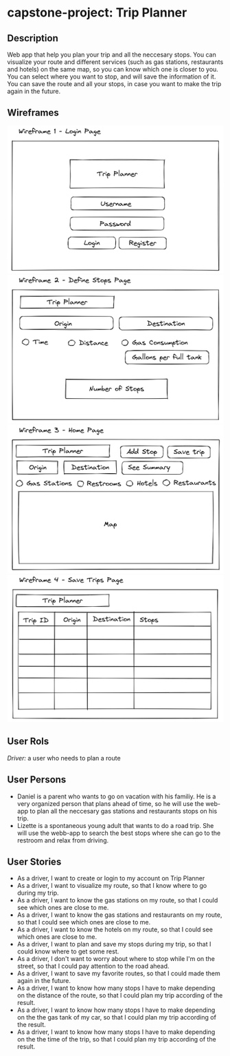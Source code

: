 # capstone-project: Trip Planner

## Description

Web app that help you plan your trip and all the neccesary stops. You can visualize your route and different services (such as gas stations, restaurants and hotels) on the same map, so you can know which one is closer to you. You can select where you want to stop, and will save the information of it. You can save the route and all your stops, in case you want to make the trip again in the future.

## Wireframes

![Wireframe 1](/Wireframes/WF1.PNG)
![Wireframe 2](/Wireframes/WF2.PNG)
![Wireframe 3](/Wireframes/WF3.PNG)
![Wireframe 4](/Wireframes/WF4.PNG)

## User Rols

_Driver:_ a user who needs to plan a route

## User Persons

- Daniel is a parent who wants to go on vacation with his familiy. He is a very organized person that plans ahead of time, so he will use the web-app to plan all the neccesary gas stations and restaurants stops on his trip.
- Lizette is a spontaneous young adult that wants to do a road trip. She will use the webb-app to search the best stops where she can go to the restroom and relax from driving.

## User Stories

- As a driver, I want to create or login to my account on Trip Planner
- As a driver, I want to visualize my route, so that I know where to go during my trip.
- As a driver, I want to know the gas stations on my route, so that I could see which ones are close to me.
- As a driver, I want to know the gas stations and restaurants on my route, so that I could see which ones are close to me.
- As a driver, I want to know the hotels on my route, so that I could see which ones are close to me.
- As a driver, I want to plan and save my stops during my trip, so that I could know where to get some rest.
- As a driver, I don't want to worry about where to stop while I'm on the street, so that I could pay attention to the road ahead.
- As a driver, I want to save my favorite routes, so that I could made them again in the future.
- As a driver, I want to know how many stops I have to make depending on the distance of the route, so that I could plan my trip according of the result.
- As a driver, I want to know how many stops I have to make depending on the the gas tank of my car, so that I could plan my trip according of the result.
- As a driver, I want to know how many stops I have to make depending on the the time of the trip, so that I could plan my trip according of the result.
